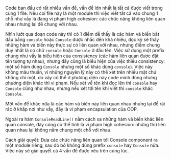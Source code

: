 Code ban đầu có rất nhiều vấn đề, vấn đề lớn nhất là tất cả được viết trong cùng 1 file. Nếu coi file này là một module
thì việc viết tất cả vào chung 1 chỗ như vầy là đang vi phạm high cohesion: các chức năng không liên quan nhau nhưng lại
để chung với nhau.

Nhìn lướt qua đoạn code này thì có 1 điểm dễ thấy là các hàm và biến bắt đầu bằng `console` hoặc `Console` được nhắc đến
khá nhiều, đọc kỹ sẽ thấy những hàm và biến này thực sự có liên quan với nhau, nhưng điểm chung duy nhất là có chữ
`console` hoặc `Console` ở đầu tên. Việc sử dụng một prefix chung như vầy là biểu hiện của consistency (các hàm liên
quan được đặt tên tương tự nhau), nhưng đây cũng là biểu hiện của việc thiếu consistency: một số hàm dùng `Console`
nhưng một số khác dùng `console`). Việc này không mâu thuẫn, vì những nguyên lý này có thể xét trên nhiều mặt chứ không
chỉ một, do vậy có thể ở phương diện này code mình đúng nhưng phương diện khác thì vi phạm. Nếu xét về tên khi đọc lên
thì `console` hay `Console` cũng như nhau, nhưng nếu xét tới tên khi viết thì `console` khác `Console`.

Một vấn đề khác nữa là các hàm và biến này liên quan nhau nhưng lại để rải rác ở khắp nơi như vầy, đây là vi phạm
encapsulation của OOP.

Ngoài ra hàm `ConsoleReadLine()` nằm cách xa những hàm và biến khác liên quan console, đây cũng có thể tính là vi phạm
high cohesion: những thứ liên quan nhau lại không nằm chung một chỗ với nhau.

Cách giải quyết: Đưa các chức năng liên quan tới Console component ra một module riêng, sau đó bỏ không dùng prefix
`console` hay `Console` nữa. Việc này sẽ giải quyết cả 4 vấn đề được nêu trên cùng lúc.

